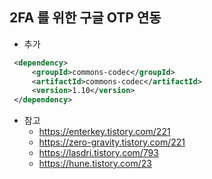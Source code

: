 ## 2FA 를 위한 구글 OTP 연동

* 추가 
```xml
 <dependency>
     <groupId>commons-codec</groupId>
     <artifactId>commons-codec</artifactId>
     <version>1.10</version>
 </dependency>
```

* 참고
  * https://enterkey.tistory.com/221
  * https://zero-gravity.tistory.com/221
  * https://lasdri.tistory.com/793
  * https://hune.tistory.com/23
